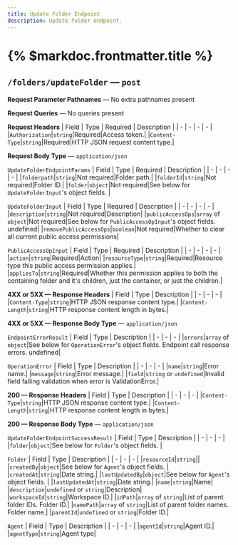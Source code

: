 ```yaml
---
title: Update Folder Endpoint
description: Update folder endpoint.
---
```


# {% $markdoc.frontmatter.title %}
## `/folders/updateFolder` — `post`
**Request Parameter Pathnames** — No extra pathnames present

**Request Queries** — No queries present

**Request Headers**
| Field | Type | Required | Description |
| - | - | - | - |
|`Authorization`|`string`|Required|Access token.|
|`Content-Type`|`string`|Required|HTTP JSON request content type.|

**Request Body Type** — `application/json`

`UpdateFolderEndpointParams`
| Field | Type | Required | Description |
| - | - | - | - |
|`folderpath`|`string`|Not required|Folder path.|
|`folderId`|`string`|Not required|Folder ID.|
|`folder`|`object`|Not required|See below for `UpdateFolderInput`'s object fields. |

`UpdateFolderInput`
| Field | Type | Required | Description |
| - | - | - | - |
|`description`|`string`|Not required|Description|
|`publicAccessOps`|`array` of `object`|Not required|See below for `PublicAccessOpInput`'s object fields.  undefined|
|`removePublicAccessOps`|`boolean`|Not required|Whether to clear all current public access permissions|

`PublicAccessOpInput`
| Field | Type | Required | Description |
| - | - | - | - |
|`action`|`string`|Required|Action|
|`resourceType`|`string`|Required|Resource type this public access permission applies.|
|`appliesTo`|`string`|Required|Whether this permission applies to both the containing folder and it's children, just the container, or just the children.|

**4XX or 5XX  —  Response Headers**
| Field | Type | Description |
| - | - | - |
|`Content-Type`|`string`|HTTP JSON response content type.|
|`Content-Length`|`string`|HTTP response content length in bytes.|

**4XX or 5XX  —  Response Body Type** — `application/json`

`EndpointErrorResult`
| Field | Type | Description |
| - | - | - |
|`errors`|`array` of `object`|See below for `OperationError`'s object fields. Endpoint call response errors. undefined|

`OperationError`
| Field | Type | Description |
| - | - | - |
|`name`|`string`|Error name.|
|`message`|`string`|Error message.|
|`field`|`string` or `undefined`|Invalid field failing validation when error is ValidationError.|

**200  —  Response Headers**
| Field | Type | Description |
| - | - | - |
|`Content-Type`|`string`|HTTP JSON response content type.|
|`Content-Length`|`string`|HTTP response content length in bytes.|

**200  —  Response Body Type** — `application/json`

`UpdateFolderEndpointSuccessResult`
| Field | Type | Description |
| - | - | - |
|`folder`|`object`|See below for `Folder`'s object fields. |

`Folder`
| Field | Type | Description |
| - | - | - |
|`resourceId`|`string`||
|`createdBy`|`object`|See below for `Agent`'s object fields. |
|`createdAt`|`string`|Date string.|
|`lastUpdatedBy`|`object`|See below for `Agent`'s object fields. |
|`lastUpdatedAt`|`string`|Date string.|
|`name`|`string`|Name|
|`description`|`undefined` or `string`|Description|
|`workspaceId`|`string`|Workspace ID.|
|`idPath`|`array` of `string`|List of parent folder IDs. Folder ID.|
|`namePath`|`array` of `string`|List of parent folder names. Folder name.|
|`parentId`|`undefined` or `string`|Folder ID.|

`Agent`
| Field | Type | Description |
| - | - | - |
|`agentId`|`string`|Agent ID.|
|`agentType`|`string`|Agent type|


